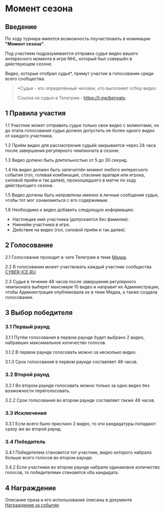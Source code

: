 # Момент сезона

## Введение

По ходу турнира имеется возможность поучаствовать в номинации **"Момент сезона"**. 

Под участием подразумевается отправка судье видео вашего интересного момента в игре NHL, который был совершён в действующем сезоне. 

Видео, которые отобрал судья\*, примут участие в голосовании среди всего сообщества.

> \*Судья - это определённый человек, кто выполняет отбор видео.
> 
> Ссылка на судью в Телеграм - https://t.me/benyatu

## 1 Правила участия

1.1 Участник может отправить судье только свои видео с моментами, но до этапа голосования судья должен допустить не более одного видео от каждого участника.

1.2 Приём видео для рассмотрения судьёй закрывается через 24 часа после завершения регулярного чемпионата в сезоне.

1.3 Видео должно быть длительностью от 5 до 30 секунд.

1.4 На видео должен быть запечатлён момент любого интересного события (гол, голевая комбинация, спасение вратаря или игрока, силовой приём и так далее), произошедшего в матче по ходу действующего сезона.

1.5 Видео должны быть направлены именно в личные сообщения судье, чтобы тот мог ознакомиться с его содержимым.

1.6 Необходимо к видео добавить следующую информацию:

- Настоящее имя участника (допускается без фамилии).
- Никнейм участника в игре.
- Действие на видео (гол, силовой приём и так далее).

## 2 Голосование

2.1 Голосование проходит в чате Телеграм в теме [Медиа](https://t.me/cyber_ice_ru/11035).

2.2 В голосовании может участвовать каждый участник сообщества [CYBER-ICE.RU](https://t.me/cyber_ice_ru).

2.3 Судья в течение 48 часов после завершения регулярного чемпионата выберет максимум 10 видео и направит их Администрации, чтобы Администрация опубликовала их в теме Медиа, а также создала голосование.

## 3 Выбор победителя

### 3.1 Первый раунд

3.1.1 Путём голосования в первом раунде будет выбрано 2 видео, набравших максимальное количество голосов.

3.1.2 В первом раунде голосовать можно за несколько видео.

3.1.3 Срок голосования в первом раунде составляет 48 часов.

### 3.2 Второй раунд 

3.2.1 Во втором раунде голосовать можно только за одно видео без возможности переголосовать.

3.2.2 Срок голосования во втором раунде составляет также 48 часов.

### 3.3 Исключения

3.3.1 Если всего было прислано 2 видео, то эти кандидатуры попадают сразу же во второй раунд.

### 3.4 Победитель

3.4.1 Победителем становится тот участник, видео которого набрало больше всего голосов во втором раунде.

3.4.2 Если участники во втором раунде набрали одинаковое количество голосов, то победителями становятся оба кандидата.

## 4 Награждение

Описание приза и его использование описаны в документе [Награждения за события](/events/event_awards.md).